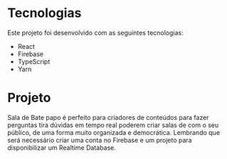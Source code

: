 # Tecnologias

Este projeto foi desenvolvido com as seguintes tecnologias:

- React
- Firebase
- TypeScript
- Yarn
#

# Projeto

Sala de Bate papo  é perfeito para criadores de conteúdos para fazer perguntas tira dúvidas em tempo real
poderem criar salas de com o seu público, de uma forma muito organizada e democrática.
Lembrando que será necessário criar uma conta no Firebase e um projeto para disponibilizar um Realtime Database.
